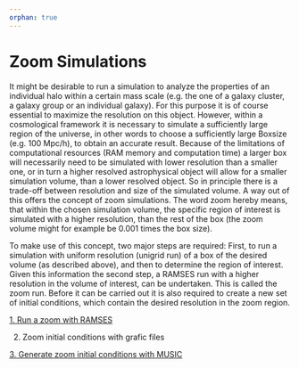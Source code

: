 ```yaml
---
orphan: true
---
```


# Zoom Simulations

It might be desirable to run a simulation to analyze the properties of an individual halo within a certain mass scale (e.g. the one of a galaxy cluster, a galaxy group or an individual galaxy). For this purpose it is of course essential to maximize the resolution on this object. However, within a cosmological framework it is necessary to simulate a sufficiently large region of the universe, in other words to choose a sufficiently large Boxsize (e.g.  100 Mpc/h), to obtain an accurate result. Because of the limitations of computational resources (RAM memory and computation time) a larger box will necessarily need to be simulated with lower resolution than a smaller one, or in turn a higher resolved astrophysical object will allow for a smaller simulation volume, than a lower resolved object. So in principle there is a trade-off between resolution and size of the simulated volume.
A way out of this offers the concept of zoom simulations. The word zoom hereby means, that within the chosen simulation volume, the specific region of interest is simulated with a higher resolution, than the rest of the box (the zoom volume might for example be 0.001 times the box size).

To make use of this concept, two major steps are required: First, to run a simulation with uniform resolution (unigrid run) of a box of the desired volume (as described above), and then to determine the region of interest. Given this information the second step, a RAMSES run with a higher resolution in the volume of interest, can be undertaken. This is called the zoom run. Before it can be carried out it is also required to create a new set of initial conditions, which contain the desired resolution in the zoom region.

[1. Run a zoom with RAMSES](./Ramses_zoom)

2. Zoom initial conditions with grafic files

[3. Generate zoom initial conditions with MUSIC](./Music)
